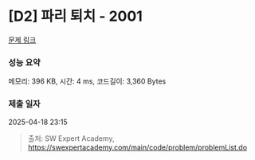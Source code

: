 # [D2] 파리 퇴치 - 2001 

[문제 링크](https://swexpertacademy.com/main/code/problem/problemDetail.do?contestProbId=AV5PzOCKAigDFAUq) 

### 성능 요약

메모리: 396 KB, 시간: 4 ms, 코드길이: 3,360 Bytes

### 제출 일자

2025-04-18 23:15



> 출처: SW Expert Academy, https://swexpertacademy.com/main/code/problem/problemList.do